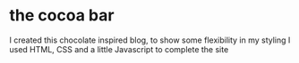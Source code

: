 # the cocoa bar

I created this chocolate inspired blog, to show some flexibility in my styling
I used HTML, CSS and a little Javascript to complete the site
